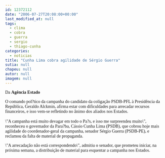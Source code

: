 ```yaml
---
id: 12372112
date: "2006-07-27T20:08:00+00:00"
last_modified_at: null
tags:
  - clima
  - cobra
  - guerra
  - sergio
  - thiago-cunha
categories:
  - noticias
title: "Cunha Lima cobra agilidade de Sérgio Guerra"
sutia: null
chapeu: null
autor: null
imagem: null
---
```

<p><P><FONT face=Verdana>Da <STRONG>Agência Estado</STRONG></FONT></P></p>
<p><P><FONT face=Verdana>O comando pol?tico da campanha do candidato da coligação PSDB-PFL à Presidência da República, Geraldo Alckmin, afirma estar com dificuldades para arrecadar recursos financeiros, e isso vem-se refletindo no ânimo dos aliados nos Estados.<BR><BR>\"A campanha está muito devagar em todo o Pa?s, e isso me surpreendeu muito\", reconheceu o governador da Para?ba, Cássio Cunha Lima (PSDB), que cobrou hoje mais agilidade do coordenador-geral da campanha, senador Sérgio Guerra (PSDB-PE), e reclamou da falta de material de propaganda. </FONT></P></p>
<p><P><FONT face=Verdana>\"A arrecadação não está correspondendo\", admitiu o senador, que prometeu iniciar, na próxima semana, a distribuição de material para esquentar a campanha nos Estados.</FONT> <BR></P> </p>
